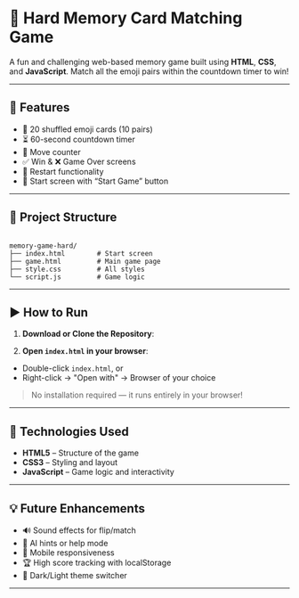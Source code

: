 # 🧠 Hard Memory Card Matching Game

A fun and challenging web-based memory game built using **HTML**, **CSS**, and **JavaScript**. Match all the emoji pairs within the countdown timer to win!

---

## 🚀 Features

- 🧩 20 shuffled emoji cards (10 pairs)
- ⏳ 60-second countdown timer
- 🔢 Move counter
- ✅ Win & ❌ Game Over screens
- 🔁 Restart functionality
- 🏁 Start screen with “Start Game” button

---

## 📁 Project Structure

```

memory-game-hard/
├── index.html        # Start screen
├── game.html         # Main game page
├── style.css         # All styles
└── script.js         # Game logic

````

---

## ▶️ How to Run

1. **Download or Clone the Repository**:

2. **Open `index.html` in your browser**:

* Double-click `index.html`, or
* Right-click → "Open with" → Browser of your choice

> No installation required — it runs entirely in your browser!

---

## 🎨 Technologies Used

* **HTML5** – Structure of the game
* **CSS3** – Styling and layout
* **JavaScript** – Game logic and interactivity

---

## 💡 Future Enhancements

* 🔊 Sound effects for flip/match
* 🧠 AI hints or help mode
* 📱 Mobile responsiveness
* 🏆 High score tracking with localStorage
* 🌈 Dark/Light theme switcher

---
